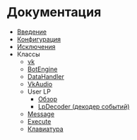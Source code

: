 # Документация
* [Введение](introduction.md)
* [Конфигурация](other/config.md)
* [Исключения](modules/exceptions.md)
* Классы
	* [vk](modules/vk.md)
	* [BotEngine](modules/botengine.md)
	* [DataHandler](modules/datahandler.md)
	* [VkAudio](modules/audio.md)
	* User LP
		* [Обзор](userlp/)
		* [LpDecoder (декодер событий)](userlp/decoder.md)
	* [Message](helpers/message.md)
	* [Execute](helpers/execute.md)
	* [Клавиатура](helpers/keyboard.md)